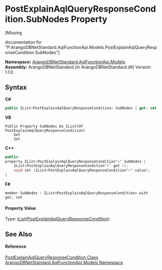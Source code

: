 # PostExplainAqlQueryResponseCondition.SubNodes Property 
 

\[Missing <summary> documentation for "P:ArangoDBNetStandard.AqlFunctionApi.Models.PostExplainAqlQueryResponseCondition.SubNodes"\]

**Namespace:**&nbsp;<a href="e03acbe1-782e-533e-7ffe-cd51613ed54f">ArangoDBNetStandard.AqlFunctionApi.Models</a><br />**Assembly:**&nbsp;ArangoDBNetStandard (in ArangoDBNetStandard.dll) Version: 1.1.0

## Syntax

**C#**<br />
``` C#
public IList<PostExplainAqlQueryResponseCondition> SubNodes { get; set; }
```

**VB**<br />
``` VB
Public Property SubNodes As IList(Of PostExplainAqlQueryResponseCondition)
	Get
	Set
```

**C++**<br />
``` C++
public:
property IList<PostExplainAqlQueryResponseCondition^>^ SubNodes {
	IList<PostExplainAqlQueryResponseCondition^>^ get ();
	void set (IList<PostExplainAqlQueryResponseCondition^>^ value);
}
```

**F#**<br />
``` F#
member SubNodes : IList<PostExplainAqlQueryResponseCondition> with get, set

```


#### Property Value
Type: <a href="https://docs.microsoft.com/dotnet/api/system.collections.generic.ilist-1" target="_blank" rel="noopener noreferrer">IList</a>(<a href="31f1e4e5-e968-d112-fb5f-a08fc04ad395">PostExplainAqlQueryResponseCondition</a>)

## See Also


#### Reference
<a href="31f1e4e5-e968-d112-fb5f-a08fc04ad395">PostExplainAqlQueryResponseCondition Class</a><br /><a href="e03acbe1-782e-533e-7ffe-cd51613ed54f">ArangoDBNetStandard.AqlFunctionApi.Models Namespace</a><br />